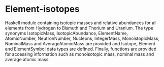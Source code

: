 # Element-isotopes
Haskell module containing isotopic masses and relative abundances for all elements from Hydrogen to Bismuth and Thorium and Uranium. The type synonyms IsotopicMass, IsotopicAbundance, ElementName, AtomicNumber, NeutronNumber, Nucleons, IntegerMass, MonoistopicMass, NominalMass and AverageAtomicMass are provided and Isotope, Element and ElementSymbol data types are defined. Finally, functions are provided for accessing information such as monoisotopic mass, nominal mass and average atomic mass.
